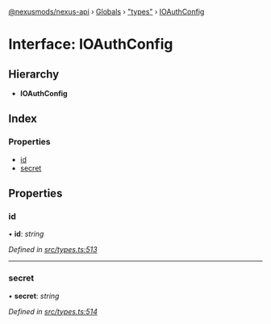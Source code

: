 [@nexusmods/nexus-api](../README.md) › [Globals](../globals.md) › ["types"](../modules/_types_.md) › [IOAuthConfig](_types_.ioauthconfig.md)

# Interface: IOAuthConfig

## Hierarchy

* **IOAuthConfig**

## Index

### Properties

* [id](_types_.ioauthconfig.md#id)
* [secret](_types_.ioauthconfig.md#secret)

## Properties

###  id

• **id**: *string*

*Defined in [src/types.ts:513](https://github.com/Nexus-Mods/node-nexus-api/blob/master/src/types.ts#L513)*

___

###  secret

• **secret**: *string*

*Defined in [src/types.ts:514](https://github.com/Nexus-Mods/node-nexus-api/blob/master/src/types.ts#L514)*

